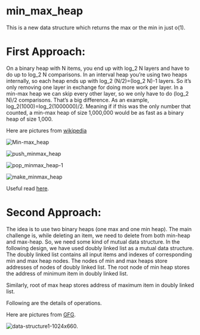 # min_max_heap
This is a new data structure which returns the max or the min in just o(1).

# First Approach:
On a binary heap with N items, you end up with log_2 N layers and have to do up to log_2 N comparisons. In an interval heap you’re using two heaps internally, so each heap ends up with log_2 (N/2)=(log_2 N)-1 
layers.
So it’s only removing one layer in exchange for doing more work per layer. In a min-max heap we can skip every other layer, so we only have to do (log_2 N)/2 comparisons. That’s a big difference. As an 
example, log_2(1000)=log_2(1000000)/2. Meaning if if this was the only number that counted, a min-max heap of size 1,000,000 would be as fast as a binary heap of size 1,000.

Here are pictures from [wikipedia](https://en.wikipedia.org/wiki/Min-max_heap) 

![Min-max_heap](https://github.com/lolooppo/min_max_heap/assets/99070234/8f48d4ae-e24d-4e60-b6eb-7c575ea33690)

![push_minmax_heap](https://github.com/lolooppo/min_max_heap/assets/99070234/9eb00253-6bed-406e-b59c-0e5c3ea2ae9e)

![pop_minmax_heap-1](https://github.com/lolooppo/min_max_heap/assets/99070234/c6129947-172d-47eb-bb97-980fae60239a)

![make_minmax_heap](https://github.com/lolooppo/min_max_heap/assets/99070234/f8d480c3-b032-481c-bcd0-ac377073184f)

Useful read [here](https://probablydance.com/2020/08/31/on-modern-hardware-the-min-max-heap-beats-a-binary-heap/).



# Second Approach:
The idea is to use two binary heaps (one max and one min heap). The main challenge is, while deleting an item, we need to delete from both min-heap and max-heap. So, we need some kind of mutual data structure. In the following design, we have used doubly linked list as a mutual data structure. The doubly linked list contains all input items and indexes of corresponding min and max heap nodes. The nodes of min and max heaps store addresses of nodes of doubly linked list. The root node of min heap stores the address of minimum item in doubly linked list. 

Similarly, root of max heap stores address of maximum item in doubly linked list. 

Following are the details of operations. 

Here are pictures from [GFG](https://www.geeksforgeeks.org/a-data-structure-question/). 

![data-structure1-1024x660](https://github.com/lolooppo/min_max_heap/assets/99070234/6956c737-25a6-4590-9a7d-8a724ecb07ea).

